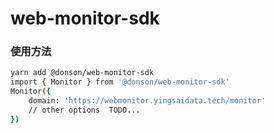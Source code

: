 # web-monitor-sdk



### 使用方法

```bash
yarn add @donson/web-monitor-sdk
import { Monitor } from '@donson/web-monitor-sdk'
Monitor({
    domain: 'https://webmonitor.yingsaidata.tech/monitor'
    // other options  TODO...
})
```